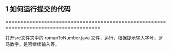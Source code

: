 ## 1 如何运行提交的代码
======================================================================================

打开src文件夹中的 romanToNumber.java 文件，运行，根据提示输入字号，罗马数字，是否继续输入等。
